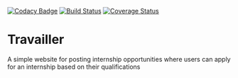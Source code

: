 [![Codacy Badge](https://api.codacy.com/project/badge/Grade/c091a3cd0ff144bd888e9f96e7df54d7)](https://app.codacy.com/app/gkarumba/Travailler?utm_source=github.com&utm_medium=referral&utm_content=gkarumba/Travailler&utm_campaign=Badge_Grade_Dashboard)
[![Build Status](https://travis-ci.org/gkarumba/Travailler.svg?branch=develop)](https://travis-ci.org/gkarumba/Travailler)
[![Coverage Status](https://coveralls.io/repos/github/gkarumba/Travailler/badge.svg?branch=develop)](https://coveralls.io/github/gkarumba/Travailler?branch=develop)

# Travailler
A simple website for posting internship opportunities where users can apply for an internship based on their qualifications
